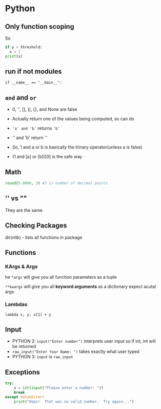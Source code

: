 # Python

## Only function scoping
So

```py
if y > threshold:
  x = 1
print(x)
```

## run if not modules
`if __name__ == "__main__":`

## `and` and `or`
- 0, '', [], (), {}, and None are false

- Actually return one of the values being computed, so can do
- `'a' and 'b'` returns `'b'`
- '' and 'b' return ''
- So, 1 and a or b is basically the trinary operator(unless a is false)
- (1 and [a] or [b])[0] is the safe way

## Math
```py
round(5.0000, 3) #3 is number of decimal points
```

## '' vs ""
They are the same

## Checking Packages
dir(nltk) - lists all functions in package

## Functions

### KArgs & Args

he `*args` will give you all function parameters as a tuple

`**kwargs` will give you all **keyword arguments** as a dictionary expect acutal args

### Lambdas

`lambda x, y: x[1] + y`

## Input

- PYTHON 2: `input("Enter number")` interprets user input so if int, int will be returned
- `raw_input("Enter Your Name: ")` takes exactly what user typed 
- PYTHON 3: `input` is `raw_input`

## Exceptions

```python
try:
    x = int(input("Please enter a number: "))
    break
except ValueError:
    print("Oops!  That was no valid number.  Try again...")
```
